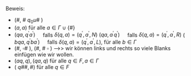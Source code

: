 

Beweis:
- (\#, \# $q_0 u \#$ )
- $(a, a)$ für alle $a \in \Gamma \cup\{\#\}$
- $\left(q a, q^{\prime} a^{\prime}\right) \quad$ falls $\delta(q, a)=\left(q^{\prime}, a^{\prime}, N\right)$ $\left(q a, a^{\prime} q^{\prime}\right) \quad$ falls $\delta(q, a)=\left(q^{\prime}, a^{\prime}, R\right)$ ( $\left.b q a, q^{\prime} b a^{\prime}\right) \quad$ falls $\delta(q, a)=\left(q^{\prime}, a^{\prime}, L\right)$, für alle $b \in \Gamma$
- (#, $\square \#$ ), (#, # $\square$ ) -->> wir können links und rechts so viele Blanks einfügen wie wir wollen.
- $(a q, q),(q a, q)$ für alle $q \in F, a \in \Gamma$
- ( $q \# \#, \#)$ für alle $q \in F$

